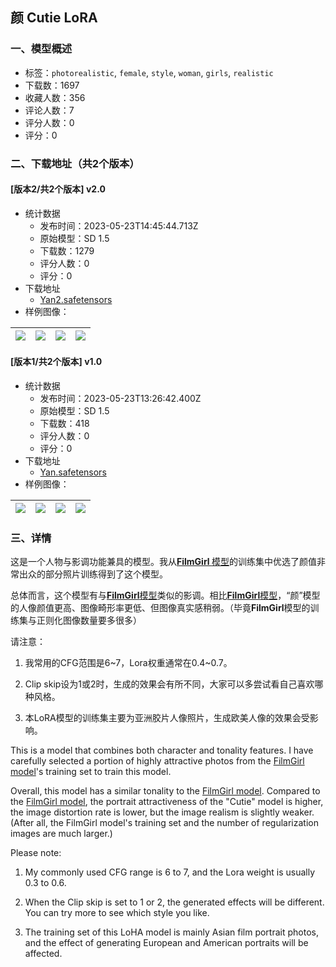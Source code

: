 ## 颜 Cutie LoRA
### 一、模型概述

- 标签：`photorealistic`, `female`, `style`, `woman`, `girls`, `realistic`
- 下载数：1697
- 收藏人数：356
- 评论人数：7
- 评分人数：0
- 评分：0

### 二、下载地址（共2个版本）

#### [版本2/共2个版本] v2.0

- 统计数据
  - 发布时间：2023-05-23T14:45:44.713Z
  - 原始模型：SD 1.5
  - 下载数：1279
  - 评分人数：0
  - 评分：0
- 下载地址
  - [Yan2.safetensors](https://civitai.com/api/download/models/78860)
- 样例图像：

| <img src="https://image.civitai.com/xG1nkqKTMzGDvpLrqFT7WA/4aa0b0a6-e1e1-4ab3-9bb5-f765acefab59/width=450/884678.jpeg" /> | <img src="https://image.civitai.com/xG1nkqKTMzGDvpLrqFT7WA/e1e585b9-cfde-4e68-a353-c0f0708a765d/width=450/884467.jpeg" /> | <img src="https://image.civitai.com/xG1nkqKTMzGDvpLrqFT7WA/9c702338-b9a8-4f66-b564-0535f7baf969/width=450/884323.jpeg" /> | <img src="https://image.civitai.com/xG1nkqKTMzGDvpLrqFT7WA/9dea7199-24e0-4daa-8760-a39d3815c062/width=450/884209.jpeg" /> |
| ---- | ---- | ---- | ---- |

#### [版本1/共2个版本] v1.0

- 统计数据
  - 发布时间：2023-05-23T13:26:42.400Z
  - 原始模型：SD 1.5
  - 下载数：418
  - 评分人数：0
  - 评分：0
- 下载地址
  - [Yan.safetensors](https://civitai.com/api/download/models/77854)
- 样例图像：

| <img src="https://image.civitai.com/xG1nkqKTMzGDvpLrqFT7WA/8265a0be-210a-4b13-9cc1-b54d67050d20/width=450/872977.jpeg" /> | <img src="https://image.civitai.com/xG1nkqKTMzGDvpLrqFT7WA/bc7c1a49-8a11-40c0-8423-aa53ffbf0df1/width=450/873046.jpeg" /> | <img src="https://image.civitai.com/xG1nkqKTMzGDvpLrqFT7WA/fa9c4c5e-d4f9-40cf-9902-081f07315fa6/width=450/873078.jpeg" /> | <img src="https://image.civitai.com/xG1nkqKTMzGDvpLrqFT7WA/13b7b16c-6656-4c06-843e-15f774cf817b/width=450/873102.jpeg" /> |
| ---- | ---- | ---- | ---- |


### 三、详情
<p>这是一个人物与影调功能兼具的模型。我从<a target="_blank" rel="ugc" href="https://civitai.com/models/33208/filmgirl-film-grain-loha-and-lora"><strong>FilmGirl </strong>模型</a>的训练集中优选了颜值非常出众的部分照片训练得到了这个模型。</p><p>总体而言，这个模型有与<a target="_blank" rel="ugc" href="https://civitai.com/models/33208/filmgirl-film-grain-loha-and-lora"><strong>FilmGirl</strong>模型</a>类似的影调。相比<a target="_blank" rel="ugc" href="https://civitai.com/models/33208/filmgirl-film-grain-loha-and-lora"><strong>FilmGirl</strong>模型</a>，“颜”模型的人像颜值更高、图像畸形率更低、但图像真实感稍弱。（毕竟<strong>FilmGirl</strong>模型的训练集与正则化图像数量要多很多）</p><p>请注意：</p><ol><li><p>我常用的CFG范围是6~7，Lora权重通常在0.4~0.7。</p></li><li><p>Clip skip设为1或2时，生成的效果会有所不同，大家可以多尝试看自己喜欢哪种风格。</p></li><li><p>本LoRA模型的训练集主要为亚洲胶片人像照片，生成欧美人像的效果会受影响。</p></li></ol><p></p><p>This is a model that combines both character and tonality features. I have carefully selected a portion of highly attractive photos from the <a target="_blank" rel="ugc" href="https://civitai.com/models/33208/filmgirl-film-grain-loha-and-lora">FilmGirl model</a>'s training set to train this model.</p><p>Overall, this model has a similar tonality to the <a target="_blank" rel="ugc" href="https://civitai.com/models/33208/filmgirl-film-grain-loha-and-lora">FilmGirl model</a>. Compared to the <a target="_blank" rel="ugc" href="https://civitai.com/models/33208/filmgirl-film-grain-loha-and-lora">FilmGirl model</a>, the portrait attractiveness of the "Cutie" model is higher, the image distortion rate is lower, but the image realism is slightly weaker. (After all, the FilmGirl model's training set and the number of regularization images are much larger.)</p><p>Please note:</p><ol><li><p>My commonly used CFG range is 6 to 7, and the Lora weight is usually 0.3 to 0.6.</p></li><li><p>When the Clip skip is set to 1 or 2, the generated effects will be different. You can try more to see which style you like.</p></li><li><p>The training set of this LoHA model is mainly Asian film portrait photos, and the effect of generating European and American portraits will be affected.</p></li></ol><p></p>